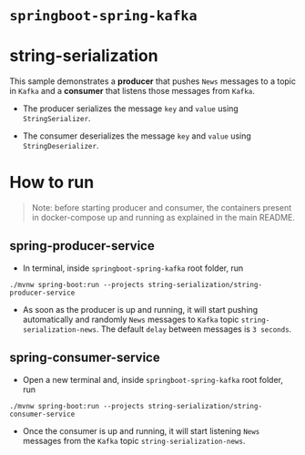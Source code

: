 # `springboot-spring-kafka`

# string-serialization

This sample demonstrates a **producer** that pushes `News` messages to a topic in `Kafka` and a **consumer** that
listens those messages from `Kafka`.

- The producer serializes the message `key` and `value` using `StringSerializer`.

- The consumer deserializes the message `key` and `value` using `StringDeserializer`.

# How to run

> Note: before starting producer and consumer, the containers present in docker-compose up and running as explained in
the main README.

## spring-producer-service

- In terminal, inside `springboot-spring-kafka` root folder, run
```
./mvnw spring-boot:run --projects string-serialization/string-producer-service
```

- As soon as the producer is up and running, it will start pushing automatically and randomly `News` messages to `Kafka`
topic `string-serialization-news`. The default `delay` between messages is `3 seconds`.

## spring-consumer-service

- Open a new terminal and, inside `springboot-spring-kafka` root folder, run
```
./mvnw spring-boot:run --projects string-serialization/string-consumer-service
```

- Once the consumer is up and running, it will start listening `News` messages from the `Kafka` topic
`string-serialization-news`.